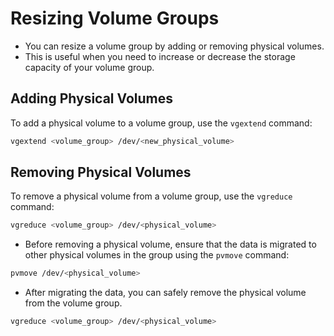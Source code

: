 # Resizing Volume Groups

- You can resize a volume group by adding or removing physical volumes.
- This is useful when you need to increase or decrease the storage capacity of your volume group.

## Adding Physical Volumes

To add a physical volume to a volume group, use the `vgextend` command:

```bash
vgextend <volume_group> /dev/<new_physical_volume>
```

## Removing Physical Volumes

To remove a physical volume from a volume group, use the `vgreduce` command:

```bash
vgreduce <volume_group> /dev/<physical_volume>
```

- Before removing a physical volume, ensure that the data is migrated to other physical volumes in the group using the `pvmove` command:

```bash
pvmove /dev/<physical_volume>
```

- After migrating the data, you can safely remove the physical volume from the volume group.

```bash
vgreduce <volume_group> /dev/<physical_volume>
```
